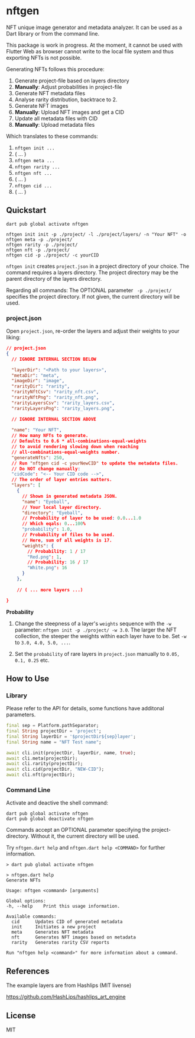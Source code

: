 # nftgen

NFT unique image generator and metadata analyzer. It can be used as a Dart library or from the command line.

This package is work in progress. At the moment, it cannot be used with Flutter Web as 
browser cannot write to the local file system and thus exporting NFTs is not possible.

Generating NFTs follows this procedure:

1. Generate project-file based on layers directory
2. **Manually**: Adjust probabilities in project-file  
3. Generate NFT metadata files
4. Analyse rarity distribution, backtrace to 2.
5. Generate NFT images
6. **Manually**: Upload NFT images and get a CID
7. Update all metadata files with CID 
8. **Manually**: Upload metadata files

Which translates to these commands:

1. `nftgen init ...`
2. ( ... )
3. `nftgen meta ...`
4. `nftgen rarity ...`
5. `nftgen nft ...`
6. ( ... )
7. `nftgen cid ...`
8. ( ... )

## Quickstart

```shell
dart pub global activate nftgen

nftgen init init -p ./project/ -l ./project/layers/ -n "Your NFT" -o
nftgen meta -p ./project/    
nftgen rarity -p ./project/  
nftgen nft -p ./project/      
nftgen cid -p ./project/ -c yourCID  
```

`nftgen init` creates `project.json` in a project directory of your choice. The command requires a layers directory. The project directory may be the parent directory of the layers directory.

Regarding all commands: The OPTIONAL parameter ` -p ./project/` specifies the project directory. If not given, the current directory will be used.

### project.json

Open `project.json`, re-order the layers and adjust their weights to your liking:

```JSON
// project.json
{
  // IGNORE INTERNAL SECTION BELOW

  "layerDir": "<Path to your layers>",
  "metaDir": "meta",
  "imageDir": "image",
  "rarityDir": "rarity",
  "rarityNftCsv": "rarity_nft.csv",
  "rarityNftPng": "rarity_nft.png",
  "rarityLayersCsv": "rarity_layers.csv",
  "rarityLayersPng": "rarity_layers.png",

  // IGNORE INTERNAL SECTION ABOVE
  
  "name": "Your NFT",
  // How many NFTs to generate.
  // Defaults to 0.6 * all-combinations-equal-weights 
  // to avoid rendering slowing down when reaching
  // all-combinations-equal-weights number. 
  "generateNfts": 250, 
  // Run "nftgen cid -c yourNewCID" to update the metadata files.
  // Do NOT change manually:
  "cidCode": "<-- Your CID code -->", 
  // The order of layer entries matters.
  "layers": [ 
    {
      // Shown in generated metadata JSON.
      "name": "Eyeball",  
      // Your local layer directory.
      "directory": "Eyeball",
      // Probability of layer to be used: 0.0...1.0 
      // Which eqals: 0...100% 
      "probability": 1.0, 
      // Probability of files to be used.
      // Here, sum of all weights is 17.
      "weights": {
        // Probability: 1 / 17
        "Red.png": 1, 
        // Probability: 16 / 17
        "White.png": 16 
      }
    },
    
    // ( ... more layers ...)

}
```

**Probability**

1. Change the steepness of a layer's `weights` sequence with the `-w` parameter: `nftgen init -p ./project/ -w 3.0`. The larger the NFT collection, the steeper the weights within each layer have to be. Set `-w` to `3.0, 4.0, 5.0, ...`. 

2. Set the `probability` of rare layers in `project.json` manually to `0.05, 0.1, 0.25` etc.

## How to Use

### Library

Please refer to the API for details, some functions have additonal parameters.

```dart
final sep = Platform.pathSeparator;
final String projectDir = 'project';
final String layerDir = '$projectDir${sep}layer';
final String name = "NFT Test name";

await cli.init(projectDir, layerDir, name, true);
await cli.meta(projectDir);
await cli.rarity(projectDir);
await cli.cid(projectDir, "NEW-CID");
await cli.nft(projectDir);
```

### Command Line

Activate and deactive the shell command: 

```shell
dart pub global activate nftgen
dart pub global deactivate nftgen
```

Commands accept an OPTIONAL parameter specifying the project-directory. 
Without it, the current directory will be used.

Try `nftgen.dart help` and `nftgen.dart help <COMMAND>` for further information.

```shell
> dart pub global activate nftgen

> nftgen.dart help  
Generate NFTs

Usage: nftgen <command> [arguments]

Global options:
-h, --help    Print this usage information.

Available commands:
  cid      Updates CID of generated metadata
  init     Initiates a new project
  meta     Generates NFT metadata
  nft      Generates NFT images based on metadata
  rarity   Generates rarity CSV reports

Run "nftgen help <command>" for more information about a command.
```

## References

The example layers are from Hashlips (MIT livense)

https://github.com/HashLips/hashlips_art_engine

## License

MIT